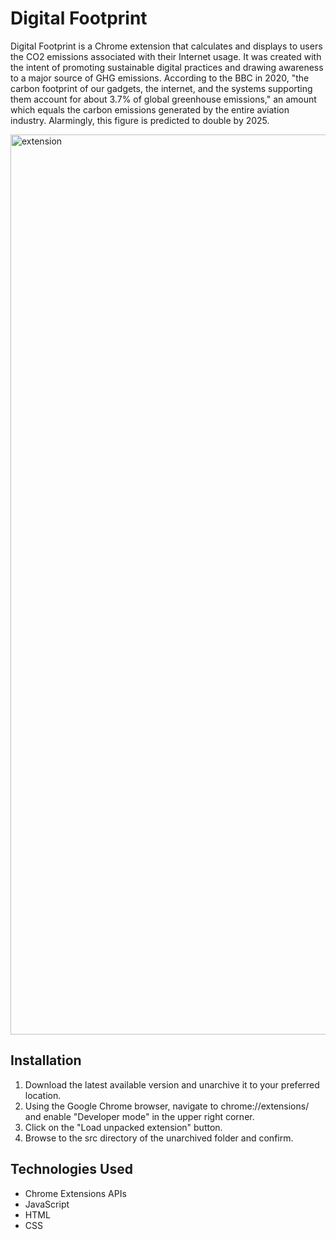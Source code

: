 # Digital Footprint

Digital Footprint is a Chrome extension that calculates and displays to users the CO2 emissions associated with their Internet usage. It was created with the intent of promoting sustainable digital practices and drawing awareness to a major source of GHG emissions. According to the BBC in 2020, "the carbon footprint of our gadgets, the internet, and the systems supporting them account for about 3.7% of global greenhouse emissions," an amount which equals the carbon emissions generated by the entire aviation industry. Alarmingly, this figure is predicted to double by 2025.

<img width="1440" alt="extension" src="https://github.com/arjun-tina/digital-footprint/assets/89415389/77a8e96e-13f0-4a14-a0db-1d9d2189fdc5">

## Installation
1. Download the latest available version and unarchive it to your preferred location.
2. Using the Google Chrome browser, navigate to chrome://extensions/ and enable "Developer mode" in the upper right corner.
3. Click on the "Load unpacked extension" button.
4. Browse to the src directory of the unarchived folder and confirm.

## Technologies Used
- Chrome Extensions APIs
- JavaScript
- HTML
- CSS
